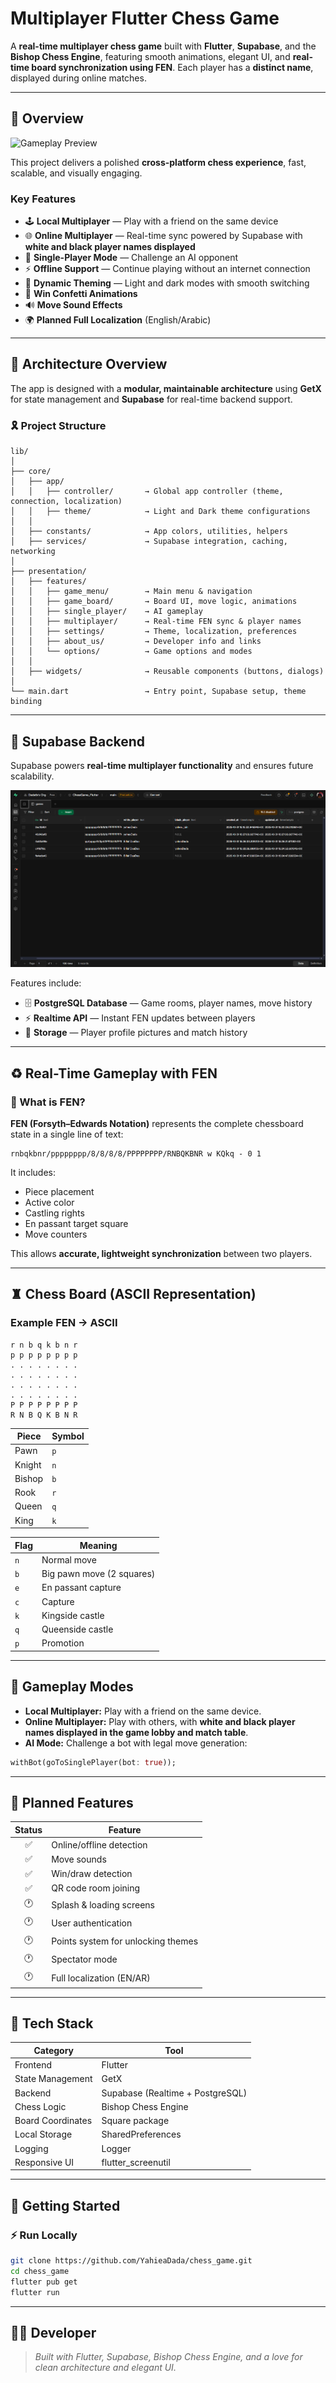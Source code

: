 # Multiplayer Flutter Chess Game

A **real-time multiplayer chess game** built with **Flutter**, **Supabase**, and the **Bishop Chess Engine**, featuring smooth animations, elegant UI, and **real-time board synchronization using FEN**. Each player has a **distinct name**, displayed during online matches.

---

## 🚀 Overview

![Gameplay Preview](/assets/chess.gif)

This project delivers a polished **cross-platform chess experience**, fast, scalable, and visually engaging.

### Key Features

* 🕹️ **Local Multiplayer** — Play with a friend on the same device
* 🌐 **Online Multiplayer** — Real-time sync powered by Supabase with **white and black player names displayed**
* 🤖 **Single-Player Mode** — Challenge an AI opponent
* ⚡ **Offline Support** — Continue playing without an internet connection
* 🎨 **Dynamic Theming** — Light and dark modes with smooth switching
* 🎉 **Win Confetti Animations**
* 🔊 **Move Sound Effects**
* 🌍 **Planned Full Localization** (English/Arabic)

---

## 🧹 Architecture Overview

The app is designed with a **modular, maintainable architecture** using **GetX** for state management and **Supabase** for real-time backend support.

### 🎗️ Project Structure

```
lib/
│
├── core/
│   ├── app/
│   │   ├── controller/       → Global app controller (theme, connection, localization)
│   │   ├── theme/            → Light and Dark theme configurations
│   │
│   ├── constants/            → App colors, utilities, helpers
│   ├── services/             → Supabase integration, caching, networking
│
├── presentation/
│   ├── features/
│   │   ├── game_menu/        → Main menu & navigation
│   │   ├── game_board/       → Board UI, move logic, animations
│   │   ├── single_player/    → AI gameplay
│   │   ├── multiplayer/      → Real-time FEN sync & player names
│   │   ├── settings/         → Theme, localization, preferences
│   │   ├── about_us/         → Developer info and links
│   │   └── options/          → Game options and modes
│   │
│   ├── widgets/              → Reusable components (buttons, dialogs)
│
└── main.dart                 → Entry point, Supabase setup, theme binding
```

---

## 🔗 Supabase Backend

Supabase powers **real-time multiplayer functionality** and ensures future scalability.

![Supabase Screenshot](assets/images/screen.png)

Features include:

* 🗄️ **PostgreSQL Database** — Game rooms, player names, move history
* ⚡ **Realtime API** — Instant FEN updates between players
* 🧱 **Storage** — Player profile pictures and match history

---

## ♻️ Real-Time Gameplay with FEN

### 🎯 What is FEN?

**FEN (Forsyth–Edwards Notation)** represents the complete chessboard state in a single line of text:

```
rnbqkbnr/pppppppp/8/8/8/8/PPPPPPPP/RNBQKBNR w KQkq - 0 1
```

It includes:

* Piece placement
* Active color
* Castling rights
* En passant target square
* Move counters

This allows **accurate, lightweight synchronization** between two players.

---

## ♜ Chess Board (ASCII Representation)

### Example FEN → ASCII

```
r n b q k b n r
p p p p p p p p
. . . . . . . .
. . . . . . . .
. . . . . . . .
. . . . . . . .
P P P P P P P P
R N B Q K B N R
```

| Piece  | Symbol |
| ------ | ------ |
| Pawn   | `p`    |
| Knight | `n`    |
| Bishop | `b`    |
| Rook   | `r`    |
| Queen  | `q`    |
| King   | `k`    |

| Flag | Meaning                   |
| ---- | ------------------------- |
| `n`  | Normal move               |
| `b`  | Big pawn move (2 squares) |
| `e`  | En passant capture        |
| `c`  | Capture                   |
| `k`  | Kingside castle           |
| `q`  | Queenside castle          |
| `p`  | Promotion                 |

---

## 🧠 Gameplay Modes

* **Local Multiplayer:** Play with a friend on the same device.
* **Online Multiplayer:** Play with others, with **white and black player names displayed in the game lobby and match table**.
* **AI Mode:** Challenge a bot with legal move generation:

```dart
withBot(goToSinglePlayer(bot: true));
```

---

## 🧭 Planned Features

| Status | Feature                            |
| :----: | ---------------------------------- |
|    ✅   | Online/offline detection           |
|    ✅   | Move sounds                        |
|    ✅   | Win/draw detection                 |
|    ✅   | QR code room joining               |
|   🕐   | Splash & loading screens           |
|   🕐   | User authentication                |
|   🕐   | Points system for unlocking themes |
|   🕐   | Spectator mode                     |
|   🕐   | Full localization (EN/AR)          |

---

## 🧱 Tech Stack

| Category          | Tool                             |
| ----------------- | -------------------------------- |
| Frontend          | Flutter                          |
| State Management  | GetX                             |
| Backend           | Supabase (Realtime + PostgreSQL) |
| Chess Logic       | Bishop Chess Engine              |
| Board Coordinates | Square package                   |
| Local Storage     | SharedPreferences                |
| Logging           | Logger                           |
| Responsive UI     | flutter_screenutil               |

---

## 🏁 Getting Started

### ⚡ Run Locally

```bash
git clone https://github.com/YahieaDada/chess_game.git
cd chess_game
flutter pub get
flutter run
```

---

## 👨‍💻 Developer



> *Built with Flutter, Supabase, Bishop Chess Engine, and a love for clean architecture and elegant UI.*
